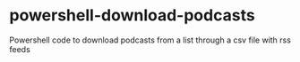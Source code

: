 # powershell-download-podcasts
Powershell code to download podcasts from a list through a csv file with rss feeds
